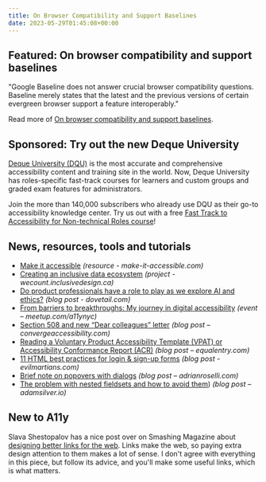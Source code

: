 ```yaml
---
title: On Browser Compatibility and Support Baselines
date: 2023-05-29T01:45:08+00:00
---
```


## Featured: On browser compatibility and support baselines

"Google Baseline does not answer crucial browser compatibility questions. Baseline merely states that the latest and the previous versions of certain evergreen browser support a feature interoperably."

Read more of [On browser compatibility and support baselines](https://molily.de/browser-compatibility-baseline/).

## Sponsored: Try out the new Deque University

[Deque University (DQU)](https://dequeuniversity.com/) is the most accurate and comprehensive accessibility content and training site in the world. Now, Deque University has roles-specific fast-track courses for learners and custom groups and graded exam features for administrators.

Join the more than 140,000 subscribers who already use DQU as their go-to accessibility knowledge center. Try us out with a free [Fast Track to Accessibility for Non-technical Roles course](https://dequeuniversity.com/curriculum/courses/fast-track-non-technical)!

## News, resources, tools and tutorials

- [Make it accessible](https://www.make-it-accessible.com) *(resource - make-it-accessible.com)*
- [Creating an inclusive data ecosystem](https://wecount.inclusivedesign.ca) *(project - wecount.inclusivedesign.ca)*
- [Do product professionals have a role to play as we explore AI and ethics?](https://dovetail.com/outlier/product-professionals-ai-and-ethics/) *(blog post - dovetail.com)*
- [From barriers to breakthroughs: My journey in digital
  accessibility](https://www.meetup.com/a11ynyc/events/293573826/) *(event – meetup.com/a11ynyc)*
- [Section 508 and new “Dear colleagues” letter](https://convergeaccessibility.com/2023/05/22/section-508-and-new-dear-colleagues-letter/) *(blog post – convergeaccessibility.com)*
- [Reading a Voluntary Product Accessibility Template (VPAT) or Accessibility Conformance Report (ACR)](https://equalentry.com/reading-vpat-voluntary-product-accessibility-template/) *(blog post – equalentry.com)*
- [11 HTML best practices for login & sign-up forms](https://evilmartians.com/chronicles/html-best-practices-for-login-and-signup-forms) *(blog post - evilmartians.com)*
- [Brief note on popovers with dialogs](https://adrianroselli.com/2023/05/brief-note-on-popovers-with-dialogs.html) *(blog post – adrianroselli.com)*
- [The problem with nested fieldsets and how to avoid them](https://adamsilver.io/blog/the-problem-with-nested-fieldsets-and-how-to-avoid-them/)) *(blog post – adamsilver.io)*

## New to A11y

Slava Shestopalov has a nice post over on Smashing Magazine about [designing better links for the web](https://www.smashingmagazine.com/2021/12/designing-better-links-websites-emails-guideline/). Links make the web, so paying extra design attention to them makes a lot of sense. I don't agree with everything in this piece, but follow its advice, and you'll make some useful links, which is what matters.
